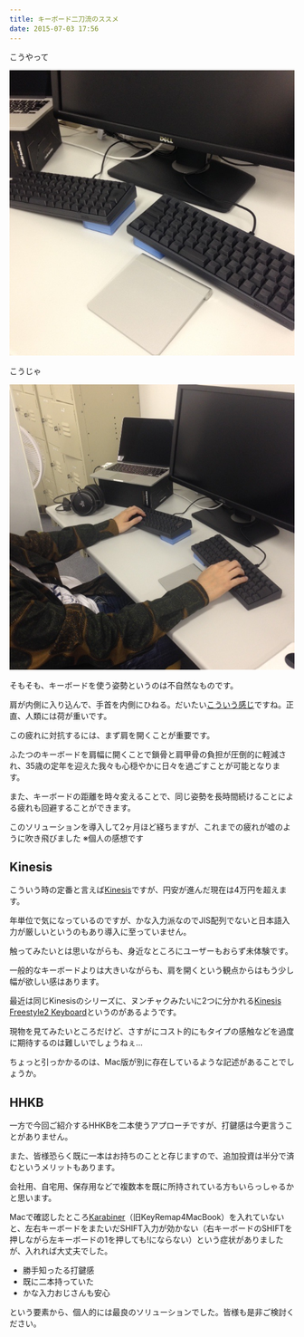 ```yaml
---
title: キーボード二刀流のススメ
date: 2015-07-03 17:56
---
```

こうやって

<img src="/images/2015-07-03-double-keyboard/keyboard01.jpg" alt="" style="max-width:100%">

こうじゃ

<img src="/images/2015-07-03-double-keyboard/keyboard02.jpg" alt="" style="max-width:100%">

そもそも、キーボードを使う姿勢というのは不自然なものです。

肩が内側に入り込んで、手首を内側にひねる。だいたい[こういう感じ](https://www.google.co.jp/search?q=%E7%A5%9E%E7%A0%82%E5%B5%90+aa&espv=2&biw=1366&bih=646&source=lnms&tbm=isch&sa=X&ved=0CAYQ_AUoAWoVChMIvLLG6L6-xgIVhrW8Ch0WjwRf#tbm=isch&q=%E7%A5%9E%E7%A0%82%E5%B5%90+)ですね。正直、人類には荷が重いです。

この疲れに対抗するには、まず肩を開くことが重要です。

ふたつのキーボードを肩幅に開くことで鎖骨と肩甲骨の負担が圧倒的に軽減され、35歳の定年を迎えた我々も心穏やかに日々を過ごすことが可能となります。

また、キーボードの距離を時々変えることで、同じ姿勢を長時間続けることによる疲れも回避することができます。

このソリューションを導入して2ヶ月ほど経ちますが、これまでの疲れが嘘のように吹き飛びました ※個人の感想です

## Kinesis

こういう時の定番と言えば[Kinesis](http://www.edikun.co.jp/kinesis/)ですが、円安が進んだ現在は4万円を超えます。

年単位で気になっているのですが、かな入力派なのでJIS配列でないと日本語入力が厳しいというのもあり導入に至っていません。

触ってみたいとは思いながらも、身近なところにユーザーもおらず未体験です。

一般的なキーボードよりは大きいながらも、肩を開くという観点からはもう少し幅が欲しい感はあります。

最近は同じKinesisのシリーズに、ヌンチャクみたいに2つに分かれる[Kinesis Freestyle2 Keyboard](http://www.edikun.co.jp/kinesis/freestyle.htm)というのがあるようです。

現物を見てみたいところだけど、さすがにコスト的にもタイプの感触などを過度に期待するのは難しいでしょうねぇ…

ちょっと引っかかるのは、Mac版が別に存在しているような記述があることでしょうか。

## HHKB

一方で今回ご紹介するHHKBを二本使うアプローチですが、打鍵感は今更言うことがありません。

また、皆様恐らく既に一本はお持ちのことと存じますので、追加投資は半分で済むというメリットもあります。

会社用、自宅用、保存用などで複数本を既に所持されている方もいらっしゃるかと思います。

Macで確認したところ[Karabiner](https://pqrs.org/osx/karabiner/index.html.ja)（旧KeyRemap4MacBook）を入れていないと、左右キーボードをまたいだSHIFT入力が効かない（右キーボードのSHIFTを押しながら左キーボードの1を押しても!にならない）という症状がありましたが、入れれば大丈夫でした。

- 勝手知ったる打鍵感
- 既に二本持っていた
- かな入力おじさんも安心

という要素から、個人的には最良のソリューションでした。皆様も是非ご検討ください。
